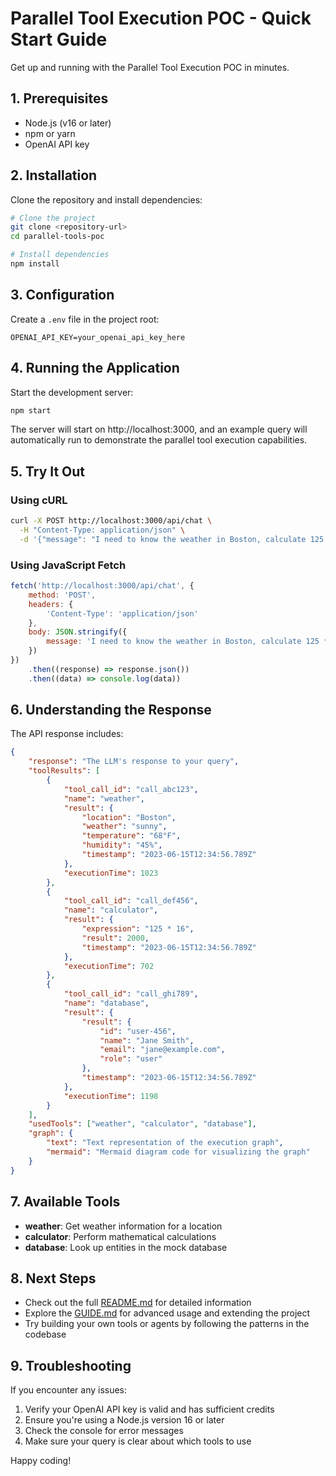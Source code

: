 # Parallel Tool Execution POC - Quick Start Guide

Get up and running with the Parallel Tool Execution POC in minutes.

## 1. Prerequisites

-   Node.js (v16 or later)
-   npm or yarn
-   OpenAI API key

## 2. Installation

Clone the repository and install dependencies:

```bash
# Clone the project
git clone <repository-url>
cd parallel-tools-poc

# Install dependencies
npm install
```

## 3. Configuration

Create a `.env` file in the project root:

```
OPENAI_API_KEY=your_openai_api_key_here
```

## 4. Running the Application

Start the development server:

```bash
npm start
```

The server will start on http://localhost:3000, and an example query will automatically run to demonstrate the parallel tool execution capabilities.

## 5. Try It Out

### Using cURL

```bash
curl -X POST http://localhost:3000/api/chat \
  -H "Content-Type: application/json" \
  -d '{"message": "I need to know the weather in Boston, calculate 125 * 16, and look up user-456 in the database"}'
```

### Using JavaScript Fetch

```javascript
fetch('http://localhost:3000/api/chat', {
    method: 'POST',
    headers: {
        'Content-Type': 'application/json'
    },
    body: JSON.stringify({
        message: 'I need to know the weather in Boston, calculate 125 * 16, and look up user-456 in the database'
    })
})
    .then((response) => response.json())
    .then((data) => console.log(data))
```

## 6. Understanding the Response

The API response includes:

```json
{
    "response": "The LLM's response to your query",
    "toolResults": [
        {
            "tool_call_id": "call_abc123",
            "name": "weather",
            "result": {
                "location": "Boston",
                "weather": "sunny",
                "temperature": "68°F",
                "humidity": "45%",
                "timestamp": "2023-06-15T12:34:56.789Z"
            },
            "executionTime": 1023
        },
        {
            "tool_call_id": "call_def456",
            "name": "calculator",
            "result": {
                "expression": "125 * 16",
                "result": 2000,
                "timestamp": "2023-06-15T12:34:56.789Z"
            },
            "executionTime": 702
        },
        {
            "tool_call_id": "call_ghi789",
            "name": "database",
            "result": {
                "result": {
                    "id": "user-456",
                    "name": "Jane Smith",
                    "email": "jane@example.com",
                    "role": "user"
                },
                "timestamp": "2023-06-15T12:34:56.789Z"
            },
            "executionTime": 1198
        }
    ],
    "usedTools": ["weather", "calculator", "database"],
    "graph": {
        "text": "Text representation of the execution graph",
        "mermaid": "Mermaid diagram code for visualizing the graph"
    }
}
```

## 7. Available Tools

-   **weather**: Get weather information for a location
-   **calculator**: Perform mathematical calculations
-   **database**: Look up entities in the mock database

## 8. Next Steps

-   Check out the full [README.md](README.md) for detailed information
-   Explore the [GUIDE.md](GUIDE.md) for advanced usage and extending the project
-   Try building your own tools or agents by following the patterns in the codebase

## 9. Troubleshooting

If you encounter any issues:

1. Verify your OpenAI API key is valid and has sufficient credits
2. Ensure you're using a Node.js version 16 or later
3. Check the console for error messages
4. Make sure your query is clear about which tools to use

Happy coding!
